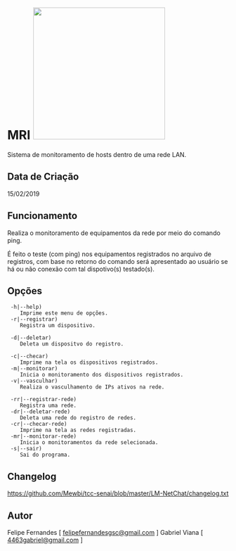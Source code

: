 # MRI <img src='https://i.imgur.com/2uUwdD3.png' height='300'>
Sistema de monitoramento de hosts dentro de uma rede LAN.

## Data de Criação
15/02/2019

## Funcionamento
 Realiza o monitoramento de equipamentos da rede por meio do comando ping.
 
 É feito o teste (com ping) nos equipamentos registrados no arquivo de
 registros, com base no retorno do comando será apresentado ao usuário se
 há ou não conexão com tal dispotivo(s) testado(s).
   
## Opções
```
 -h|--help)
	Imprime este menu de opções.
 -r|--registrar)
 	Registra um dispositivo.
  
 -d|--deletar)
 	Deleta um dispositvo do registro.
	
 -c|--checar)
	Imprime na tela os dispositivos registrados.
 -m|--monitorar)
 	Inicia o monitoramento dos dispositivos registrados.
 -v|--vasculhar)
 	Realiza o vasculhamento de IPs ativos na rede.
	
 -rr|--registrar-rede)
 	Registra uma rede.
 -dr|--deletar-rede)
 	Deleta uma rede do registro de redes.
 -cr|--checar-rede)
 	Imprime na tela as redes registradas.
 -mr|--monitorar-rede)
 	Inicia o monitoramentos da rede selecionada.
 -s|--sair)
	Sai do programa.
```

## Changelog
https://github.com/Mewbi/tcc-senai/blob/master/LM-NetChat/changelog.txt

## Autor
Felipe Fernandes [ felipefernandesgsc@gmail.com ]
Gabriel Viana [ 4463gabriel@gmail.com ]


